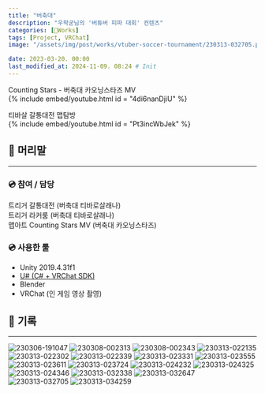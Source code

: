 ```yaml
---
title: "버축대"
description: "우왁굳님의 '버튜버 피파 대회' 컨텐츠"
categories: [🍇Works]
tags: [Project, VRChat]
image: "/assets/img/post/works/vtuber-soccer-tournament/230313-032705.png"

date: 2023-03-20. 00:00
last_modified_at: 2024-11-09. 08:24 # Init
---
```


Counting Stars - 버축대 카오닝스타즈 MV  
{% include embed/youtube.html id = "4di6nanDjiU" %}

티바살 갈통대전 맵탐방  
{% include embed/youtube.html id = "Pt3incWbJek" %}

## 📀 머리말

---

### 💿 참여 / 담당

트리거 갈통대전 (버축대 티바로살래나)  
트리거 라커룸 (버축대 티바로살래나)  
맵아트 Counting Stars MV (버축대 카오닝스타즈)  

### 💿 사용한 툴

- Unity 2019.4.31f1
- [U# (C# + VRChat SDK)](https://udonsharp.docs.vrchat.com/)
- Blender
- VRChat (인 게임 영상 촬영)

## 📀 기록

---

![230306-191047](/assets/img/post/works/vtuber-soccer-tournament/230306-191047.png)
![230308-002313](/assets/img/post/works/vtuber-soccer-tournament/230308-002313.png)
![230308-002343](/assets/img/post/works/vtuber-soccer-tournament/230308-002343.png)
![230313-022135](/assets/img/post/works/vtuber-soccer-tournament/230313-022135.png)
![230313-022302](/assets/img/post/works/vtuber-soccer-tournament/230313-022302.png)
![230313-022339](/assets/img/post/works/vtuber-soccer-tournament/230313-022339.png)
![230313-023331](/assets/img/post/works/vtuber-soccer-tournament/230313-023331.png)
![230313-023555](/assets/img/post/works/vtuber-soccer-tournament/230313-023555.png)
![230313-023611](/assets/img/post/works/vtuber-soccer-tournament/230313-023611.png)
![230313-023724](/assets/img/post/works/vtuber-soccer-tournament/230313-023724.png)
![230313-024232](/assets/img/post/works/vtuber-soccer-tournament/230313-024232.png)
![230313-024325](/assets/img/post/works/vtuber-soccer-tournament/230313-024325.png)
![230313-024346](/assets/img/post/works/vtuber-soccer-tournament/230313-024346.png)
![230313-032338](/assets/img/post/works/vtuber-soccer-tournament/230313-032338.png)
![230313-032647](/assets/img/post/works/vtuber-soccer-tournament/230313-032647.png)
![230313-032705](/assets/img/post/works/vtuber-soccer-tournament/230313-032705.png)
![230313-034259](/assets/img/post/works/vtuber-soccer-tournament/230313-034259.png)
